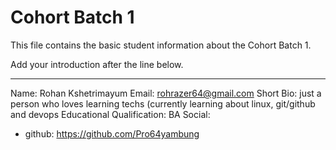 # Cohort Batch 1 

This file contains the basic student information about the Cohort Batch 1.

Add your introduction after the line below.

<hr />

Name: Rohan Kshetrimayum
Email: rohrazer64@gmail.com
Short Bio: just a person who loves learning techs (currently learning about linux, git/github and devops
Educational Qualification: BA
Social:
  - github: https://github.com/Pro64yambung
